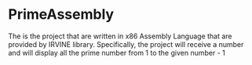 # PrimeAssembly
The is the project that are written in x86 Assembly Language that are provided by IRVINE library. 
Specifically, the project will receive a number and will display all the prime number from 1 to the given number - 1
